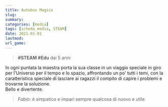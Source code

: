 ```yaml
---
title: Autobus Magico
slug: 
summary: 
categories: [media]
tags: [scheda_media, STEAM]
date: 2021-01-01
lastmod: 
url_game: 
---
```

> **#STEAM #Edu**
> dai 5 anni

In ogni puntata la maestra porta la sua classe in un viaggio speciale in giro per l'Universo per il tempo e lo spazio, affrontando un po' tutti i temi, con la caratteristica speciale di lasciare ai ragazzi il compito di capire i problemi e trovarne la soluzione.  
Bello e divertente.

> *Fabio:*
> è simpatico e impari sempre qualcosa di nuovo e utile


